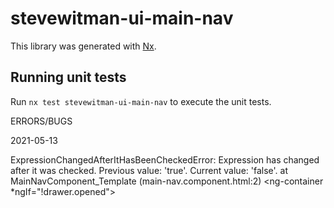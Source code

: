 # stevewitman-ui-main-nav

This library was generated with [Nx](https://nx.dev).

## Running unit tests

Run `nx test stevewitman-ui-main-nav` to execute the unit tests.


ERRORS/BUGS

2021-05-13

ExpressionChangedAfterItHasBeenCheckedError: Expression has changed after it was checked. Previous value: 'true'. Current value: 'false'.
at MainNavComponent_Template (main-nav.component.html:2)
<mat-toolbar class="main-toolbar">
  <ng-container *ngIf="!drawer.opened">

